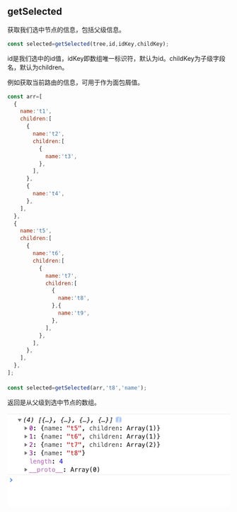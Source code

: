 ## getSelected

获取我们选中节点的信息，包括父级信息。

```javascript
const selected=getSelected(tree,id,idKey,childKey);


```

id是我们选中的id值，idKey即数组唯一标识符，默认为id。childKey为子级字段名，默认为children。

例如获取当前路由的信息，可用于作为面包屑值。

```javascript
const arr=[
  {
    name:'t1',
    children:[
      {
        name:'t2',
        children:[
          {
            name:'t3',
          },
        ],
      },
      {
        name:'t4',
      },
    ],
  },
  {
    name:'t5',
    children:[
      {
        name:'t6',
        children:[
          {
            name:'t7',
            children:[
              {
                name:'t8',
              },{
                name:'t9',
              },
            ],
          },
        ],
      },
    ],
  },
];

const selected=getSelected(arr,'t8','name');

```

返回是从父级到选中节点的数组。

![getSelected](./images/getSelected.png)












